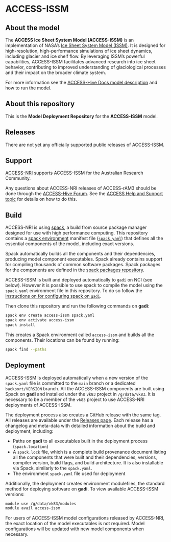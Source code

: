 # ACCESS-ISSM

## About the model
The **ACCESS Ice Sheet System Model (ACCESS-ISSM)** is an implementation of NASA’s [Ice Sheet System Model (ISSM)](https://issm.jpl.nasa.gov/). It is designed for high-resolution, high-performance simulations of ice sheet dynamics, including glacier and ice shelf flow. By leveraging ISSM’s powerful capabilities, ACCESS-ISSM facilitates advanced research into ice sheet behavior, contributing to improved understanding of glaciological processes and their impact on the broader climate system.

For more information see the [ACCESS-Hive Docs model description](#) and how to run the model.

## About this repository
This is the **Model Deployment Repository** for the **ACCESS-ISSM** model.

## Releases
There are not yet any officially supported public releases of ACCESS-ISSM.

## Support
[ACCESS-NRI](https://www.access-nri.org.au) supports ACCESS-ISSM for the Australian Research Community.

Any questions about ACCESS-NRI releases of ACCESS-rAM3 should be done through the [ACCESS-Hive Forum](https://forum.access-hive.org.au/). See the [ACCESS Help and Support topic](https://forum.access-hive.org.au/t/access-help-and-support/908) for details on how to do this.

## Build
ACCESS-NRI is using [spack](https://spack.io), a build from source package manager designed for use with high performance computing. This repository contains a [spack environment](https://spack.readthedocs.io/en/latest/environments.html) manifest file ([`spack.yaml`](./spack.yaml)) that defines all the essential components of the model, including exact versions.

Spack automatically builds all the components and their dependencies, producing model component executables. Spack already contains support for compiling thousands of common software packages. Spack packages for the components are defined in the [spack packages repository](https://github.com/ACCESS-NRI/spack_packages/).

ACCESS-ISSM is built and deployed automatically to `gadi` on NCI (see below). However it is possible to use spack to compile the model using the `spack.yaml` environment file in this repository. To do so follow the [instructions on for configuring spack on `gadi`]([https://forum.access-hive.org.au/t/how-to-build-access-om2-on-gadi/1545](https://access-hive.org.au/getting_started/spack/)).

Then clone this repository and run the following commands on **gadi**:

```bash
spack env create access-issm spack.yaml
spack env activate access-issm
spack install
```

This creates a Spack environment called `access-issm` and builds all the components. Their locations can be found by running:

```bash
spack find --paths
```

## Deployment
ACCESS-ISSM is deployed automatically when a new version of the `spack.yaml` file is committed to the `main` branch or a dedicated `backport/VERSION` branch. All the ACCESS-ISSM components are built using Spack on **gadi** and installed under the `vk83` project in `/g/data/vk83`. It is necessary to be a member of the `vk83` project to use ACCESS-NRI deployments of ACCESS-ISSM.

The deployment process also creates a GitHub release with the same tag. All releases are available under the [Releases page](https://github.com/ACCESS-NRI/ACCESS-ISSM/releases). Each release has a changelog and meta-data with detailed information about the build and deployment, including:

- Paths on **gadi** to all executables built in the deployment process (`spack.location`)
- A `spack.lock` file, which is a complete build provenance document listing all the components that were built and their dependencies, versions, compiler version, build flags, and build architecture. It is also installable via Spack, similarly to the `spack.yaml`.
- The environment `spack.yaml` file used for deployment

Additionally, the deployment creates environment modulefiles, the standard method for deploying software on **gadi**. To view available ACCESS-ISSM versions:

```bash
module use /g/data/vk83/modules
module avail access-issm
```

For users of ACCESS-ISSM model configurations released by ACCESS-NRI, the exact location of the model executables is not required. Model configurations will be updated with new model components when necessary.

